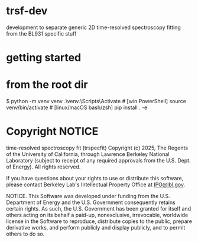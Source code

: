 # trsf-dev
development to separate generic 2D time-resolved spectroscopy fitting from the BL931 specific stuff

# getting started
# from the root dir

$ python -m venv venv
.\venv.\Scripts\Activate # [win PowerShell]
source venv/bin/activate # [linux/macOS bash/zsh]
pip install . -e


# Copyright NOTICE

time-resolved spectroscopy fit (trspecfit) Copyright (c) 2025, The Regents of the University of California, through Lawrence Berkeley National Laboratory (subject to receipt of any required approvals from the U.S. Dept. of Energy). All rights reserved.

If you have questions about your rights to use or distribute this software,
please contact Berkeley Lab's Intellectual Property Office at
IPO@lbl.gov.

NOTICE.  This Software was developed under funding from the U.S. Department
of Energy and the U.S. Government consequently retains certain rights.  As
such, the U.S. Government has been granted for itself and others acting on
its behalf a paid-up, nonexclusive, irrevocable, worldwide license in the
Software to reproduce, distribute copies to the public, prepare derivative 
works, and perform publicly and display publicly, and to permit others to do so.